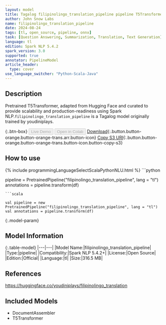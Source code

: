 ```yaml
---
layout: model
title: Tagalog filipinolingo_translation_pipeline pipeline T5Transformer from youdiniplays
author: John Snow Labs
name: filipinolingo_translation_pipeline
date: 2024-08-24
tags: [tl, open_source, pipeline, onnx]
task: [Question Answering, Summarization, Translation, Text Generation]
language: tl
edition: Spark NLP 5.4.2
spark_version: 3.0
supported: true
annotator: PipelineModel
article_header:
  type: cover
use_language_switcher: "Python-Scala-Java"
---
```


## Description

Pretrained T5Transformer, adapted from Hugging Face and curated to provide scalability and production-readiness using Spark NLP.`filipinolingo_translation_pipeline` is a Tagalog model originally trained by youdiniplays.

{:.btn-box}
<button class="button button-orange" disabled>Live Demo</button>
<button class="button button-orange" disabled>Open in Colab</button>
[Download](https://s3.amazonaws.com/auxdata.johnsnowlabs.com/public/models/filipinolingo_translation_pipeline_tl_5.4.2_3.0_1724495665857.zip){:.button.button-orange.button-orange-trans.arr.button-icon}
[Copy S3 URI](s3://auxdata.johnsnowlabs.com/public/models/filipinolingo_translation_pipeline_tl_5.4.2_3.0_1724495665857.zip){:.button.button-orange.button-orange-trans.button-icon.button-copy-s3}

## How to use



<div class="tabs-box" markdown="1">
{% include programmingLanguageSelectScalaPythonNLU.html %}
```python

pipeline = PretrainedPipeline("filipinolingo_translation_pipeline", lang = "tl")
annotations =  pipeline.transform(df)   

```
```scala

val pipeline = new PretrainedPipeline("filipinolingo_translation_pipeline", lang = "tl")
val annotations = pipeline.transform(df)

```
</div>

{:.model-param}
## Model Information

{:.table-model}
|---|---|
|Model Name:|filipinolingo_translation_pipeline|
|Type:|pipeline|
|Compatibility:|Spark NLP 5.4.2+|
|License:|Open Source|
|Edition:|Official|
|Language:|tl|
|Size:|316.5 MB|

## References

https://huggingface.co/youdiniplays/filipinolingo_translation

## Included Models

- DocumentAssembler
- T5Transformer